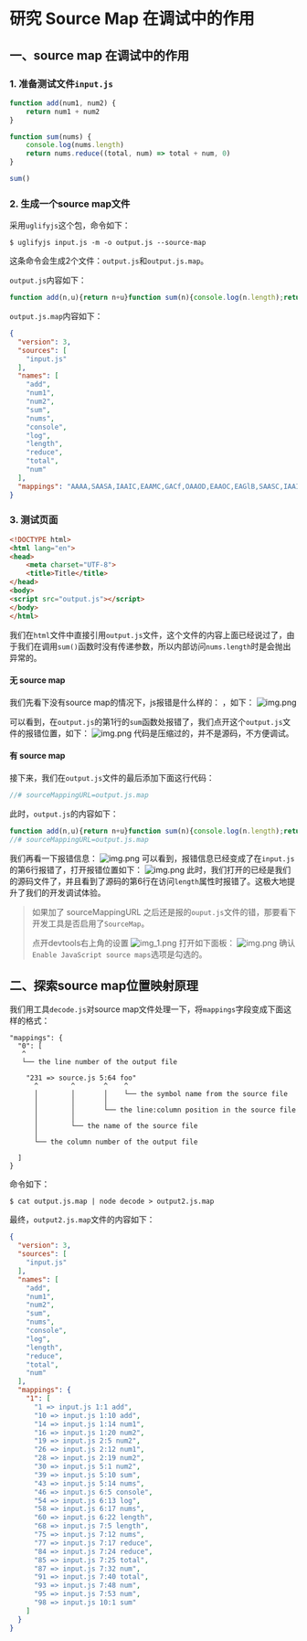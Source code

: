 # 研究 Source Map 在调试中的作用

## 一、source map 在调试中的作用

### 1. 准备测试文件`input.js`
```js
function add(num1, num2) {
    return num1 + num2
}

function sum(nums) {
    console.log(nums.length)
    return nums.reduce((total, num) => total + num, 0)
}

sum()
```

### 2. 生成一个source map文件
采用`uglifyjs`这个包，命令如下：
```shell
$ uglifyjs input.js -m -o output.js --source-map
```
这条命令会生成2个文件：`output.js`和`output.js.map`。

`output.js`内容如下：
```js
function add(n,u){return n+u}function sum(n){console.log(n.length);return n.reduce((n,u)=>n+u,0)}sum();
```

`output.js.map`内容如下：
```json
{
  "version": 3,
  "sources": [
    "input.js"
  ],
  "names": [
    "add",
    "num1",
    "num2",
    "sum",
    "nums",
    "console",
    "log",
    "length",
    "reduce",
    "total",
    "num"
  ],
  "mappings": "AAAA,SAASA,IAAIC,EAAMC,GACf,OAAOD,EAAOC,EAGlB,SAASC,IAAIC,GACTC,QAAQC,IAAIF,EAAKG,QACjB,OAAOH,EAAKI,OAAO,CAACC,EAAOC,IAAQD,EAAQC,EAAK,GAGpDP"
}
```

### 3. 测试页面
```html
<!DOCTYPE html>
<html lang="en">
<head>
    <meta charset="UTF-8">
    <title>Title</title>
</head>
<body>
<script src="output.js"></script>
</body>
</html>
```
我们在`html`文件中直接引用`output.js`文件，这个文件的内容上面已经说过了，由于我们在调用`sum()`函数时没有传递参数，所以内部访问`nums.length`时是会抛出异常的。

#### 无 source map
我们先看下没有source map的情况下，js报错是什么样的：
，如下：
![img.png](assets/throw-error-output1.png)

可以看到，在`output.js`的第1行的`sum`函数处报错了，我们点开这个`output.js`文件的报错位置，如下：
![img.png](assets/throw-error-output2.png)
代码是压缩过的，并不是源码，不方便调试。

#### 有 source map
接下来，我们在`output.js`文件的最后添加下面这行代码：
```js
//# sourceMappingURL=output.js.map
```
此时，`output.js`的内容如下：
```js
function add(n,u){return n+u}function sum(n){console.log(n.length);return n.reduce((n,u)=>n+u,0)}sum();
//# sourceMappingURL=output.js.map
```
我们再看一下报错信息：
![img.png](assets/throw-error-input1.png)
可以看到，报错信息已经变成了在`input.js`的第6行报错了，打开报错位置如下：
![img.png](assets/throw-error-input2.png)
此时，我们打开的已经是我们的源码文件了，并且看到了源码的第6行在访问`length`属性时报错了。这极大地提升了我们的开发调试体验。

> 如果加了 sourceMappingURL 之后还是报的`ouput.js`文件的错，那要看下开发工具是否启用了`SourceMap`。
> 
> 点开devtools右上角的设置
> ![img_1.png](assets/setting.png)
> 打开如下面板：
> ![img.png](assets/sourcemap-switch.png)
> 确认`Enable JavaScript source maps`选项是勾选的。


## 二、探索source map位置映射原理

我们用工具`decode.js`对source map文件处理一下，将`mappings`字段变成下面这样的格式：
```
"mappings": {
  "0": [
   ^
   └── the line number of the output file

    "231 => source.js 5:64 foo"
      ^        ^       ^    ^
      │        │       │    └── the symbol name from the source file
      │        │       │
      │        │       └── the line:column position in the source file
      │        │
      │        └── the name of the source file
      │
      └── the column number of the output file

  ]
}
```

命令如下：
```shell
$ cat output.js.map | node decode > output2.js.map
```

最终，`output2.js.map`文件的内容如下：
```json
{
  "version": 3,
  "sources": [
    "input.js"
  ],
  "names": [
    "add",
    "num1",
    "num2",
    "sum",
    "nums",
    "console",
    "log",
    "length",
    "reduce",
    "total",
    "num"
  ],
  "mappings": {
    "1": [
      "1 => input.js 1:1 add",
      "10 => input.js 1:10 add",
      "14 => input.js 1:14 num1",
      "16 => input.js 1:20 num2",
      "19 => input.js 2:5 num2",
      "26 => input.js 2:12 num1",
      "28 => input.js 2:19 num2",
      "30 => input.js 5:1 num2",
      "39 => input.js 5:10 sum",
      "43 => input.js 5:14 nums",
      "46 => input.js 6:5 console",
      "54 => input.js 6:13 log",
      "58 => input.js 6:17 nums",
      "60 => input.js 6:22 length",
      "68 => input.js 7:5 length",
      "75 => input.js 7:12 nums",
      "77 => input.js 7:17 reduce",
      "84 => input.js 7:24 reduce",
      "85 => input.js 7:25 total",
      "87 => input.js 7:32 num",
      "91 => input.js 7:40 total",
      "93 => input.js 7:48 num",
      "95 => input.js 7:53 num",
      "98 => input.js 10:1 sum"
    ]
  }
}
```
